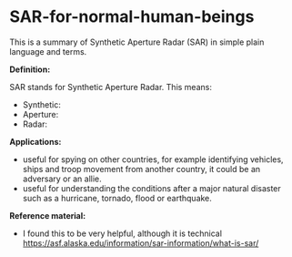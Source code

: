 # SAR-for-normal-human-beings
This is a summary of Synthetic Aperture Radar (SAR) in simple plain language and terms. 

**Definition:**

SAR stands for Synthetic Aperture Radar. This means:
- Synthetic:
- Aperture:
- Radar:

**Applications:**
- useful for spying on other countries, for example identifying vehicles, ships and troop movement from another country, it could be an adversary or an allie. 
- useful for understanding the conditions after a major natural disaster such as a hurricane, tornado, flood or earthquake.

**Reference material:**
- I found this to be very helpful, although it is technical https://asf.alaska.edu/information/sar-information/what-is-sar/ 
